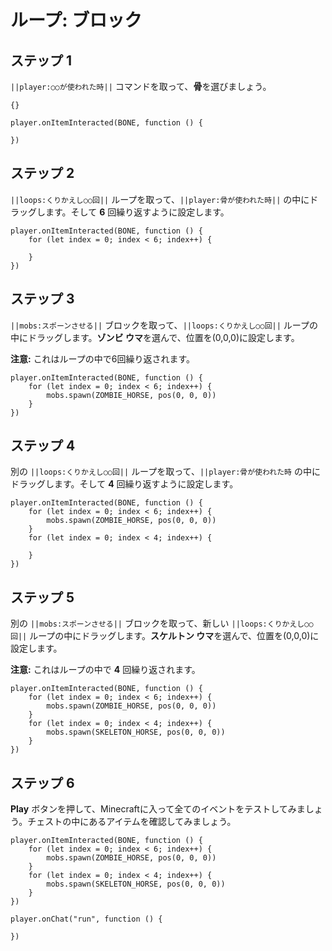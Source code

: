 # ループ: ブロック

## ステップ 1
``||player:○○が使われた時||`` コマンドを取って、**骨**を選びましょう。
```template
{}
```

```blocks
player.onItemInteracted(BONE, function () { 
 
}) 
```

## ステップ 2
``||loops:くりかえし○○回||`` ループを取って、``||player:骨が使われた時||`` の中にドラッグします。そして **6** 回繰り返すように設定します。

```blocks
player.onItemInteracted(BONE, function () { 
    for (let index = 0; index < 6; index++) { 
      
    } 
}) 
```

## ステップ 3
``||mobs:スポーンさせる||`` ブロックを取って、``||loops:くりかえし○○回||`` ループの中にドラッグします。**ゾンビ ウマ**を選んで、位置を(0,0,0)に設定します。

**注意:** これはループの中で6回繰り返されます。

```blocks
player.onItemInteracted(BONE, function () { 
    for (let index = 0; index < 6; index++) { 
        mobs.spawn(ZOMBIE_HORSE, pos(0, 0, 0)) 
    } 
}) 
```

## ステップ 4
別の ``||loops:くりかえし○○回||`` ループを取って、``||player:骨が使われた時`` の中にドラッグします。そして **4** 回繰り返すように設定します。

```blocks
player.onItemInteracted(BONE, function () { 
    for (let index = 0; index < 6; index++) { 
        mobs.spawn(ZOMBIE_HORSE, pos(0, 0, 0)) 
    } 
    for (let index = 0; index < 4; index++) { 
      
    } 
}) 
```

## ステップ 5
別の ``||mobs:スポーンさせる||`` ブロックを取って、新しい ``||loops:くりかえし○○回||`` ループの中にドラッグします。**スケルトン ウマ**を選んで、位置を(0,0,0)に設定します。

**注意:** これはループの中で **4** 回繰り返されます。

```blocks
player.onItemInteracted(BONE, function () { 
    for (let index = 0; index < 6; index++) { 
        mobs.spawn(ZOMBIE_HORSE, pos(0, 0, 0)) 
    } 
    for (let index = 0; index < 4; index++) { 
        mobs.spawn(SKELETON_HORSE, pos(0, 0, 0)) 
    } 
}) 
```

## ステップ 6
**Play** ボタンを押して、Minecraftに入って全てのイベントをテストしてみましょう。チェストの中にあるアイテムを確認してみましょう。 

```blocks
player.onItemInteracted(BONE, function () { 
    for (let index = 0; index < 6; index++) { 
        mobs.spawn(ZOMBIE_HORSE, pos(0, 0, 0)) 
    } 
    for (let index = 0; index < 4; index++) { 
        mobs.spawn(SKELETON_HORSE, pos(0, 0, 0)) 
    } 
}) 
```

```ghost
player.onChat("run", function () {
	
})
```


